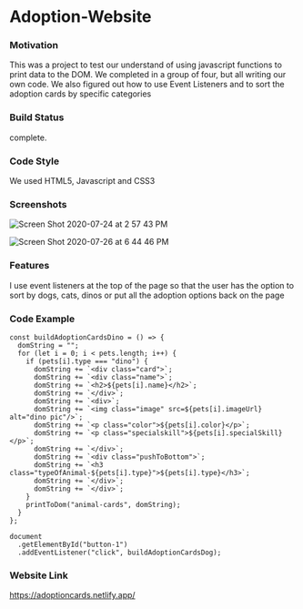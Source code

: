 # Adoption-Website

### Motivation
This was a project to test our understand of using javascript functions to print data to the DOM. We completed in a group of four, but all writing our own code. We also figured out how to use Event Listeners and to sort the adoption cards by specific categories

### Build Status
complete.

### Code Style
We used HTML5, Javascript and CSS3

### Screenshots

![Screen Shot 2020-07-24 at 2 57 43 PM](https://user-images.githubusercontent.com/66916708/88492365-ee075980-cf6f-11ea-9ea6-b703120be371.jpg)


![Screen Shot 2020-07-26 at 6 44 46 PM](https://user-images.githubusercontent.com/66916708/88492388-1bec9e00-cf70-11ea-9324-d606b9100f2f.png)

### Features
I use event listeners at the top of the page so that the user has the option to sort by dogs, cats, dinos or put all the adoption options back on the page

### Code Example

```// Dino Button
const buildAdoptionCardsDino = () => {
  domString = "";
  for (let i = 0; i < pets.length; i++) {
    if (pets[i].type === "dino") {
      domString += `<div class="card">`;
      domString += `<div class="name">`;
      domString += `<h2>${pets[i].name}</h2>`;
      domString += `</div>`;
      domString += `<div>`;
      domString += `<img class="image" src=${pets[i].imageUrl} alt="dino pic"/>`;
      domString += `<p class="color">${pets[i].color}</p>`;
      domString += `<p class="specialskill">${pets[i].specialSkill}</p>`;
      domString += `</div>`;
      domString += `<div class="pushToBottom">`;
      domString += `<h3 class="typeOfAnimal-${pets[i].type}">${pets[i].type}</h3>`;
      domString += `</div>`;
      domString += `</div>`;
    }
    printToDom("animal-cards", domString);
  }
};

document
  .getElementById("button-1")
  .addEventListener("click", buildAdoptionCardsDog);
```
### Website Link
https://adoptioncards.netlify.app/
